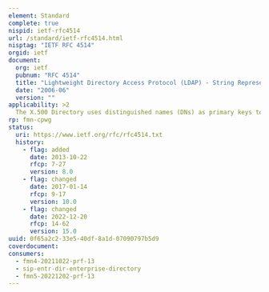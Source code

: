 ```yaml
---
element: Standard
complete: true
nispid: ietf-rfc4514
url: /standard/ietf-rfc4514.html
nisptag: "IETF RFC 4514"
orgid: ietf
document:
  org: ietf
  pubnum: "RFC 4514"
  title: "Lightweight Directory Access Protocol (LDAP) - String Representation of Distinguished Names"
  date: "2006-06"
  version: ""
applicability: >2
  The X.500 Directory uses distinguished names (DNs) as primary keys to entries in the directory. This document defines the string representation used in the Lightweight Directory Access Protocol (LDAP) to transfer distinguished names. The string representation is designed to give a clean representation of commonly used distinguished names, while being able to represent any distinguished name.
rp: fmn-cpwg
status:
  uri: https://www.ietf.org/rfc/rfc4514.txt
  history: 
    - flag: added
      date: 2013-10-22
      rfcp: 7-27
      version: 8.0
    - flag: changed
      date: 2017-01-14
      rfcp: 9-17
      version: 10.0
    - flag: changed
      date: 2022-12-20
      rfcp: 14-62
      version: 15.0
uuid: 0f65a2c2-33e5-40df-8a1d-07090797b5d9
coverdocument:
consumers:
  - fmn4-20211022-prf-13
  - sip-entr-dir-enterprise-directory
  - fmn5-20221202-prf-13
---
```

